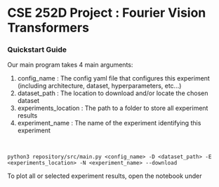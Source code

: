 # CSE 252D Project : Fourier Vision Transformers

### Quickstart Guide

Our main program takes 4 main arguments:
1. config_name : The config yaml file that configures this experiment (including architecture, dataset, hyperparameters, etc...)
2. dataset_path : The location to download and/or locate the chosen dataset
3. experiments_location : The path to a folder to store all experiment results
4. experiment_name : The name of the experiment identifying this experiment
<br>

    python3 repository/src/main.py <config_name> -D <dataset_path> -E <experiments_location> -N <experiment_name> --download

To plot all or selected experiment results, open the notebook under 